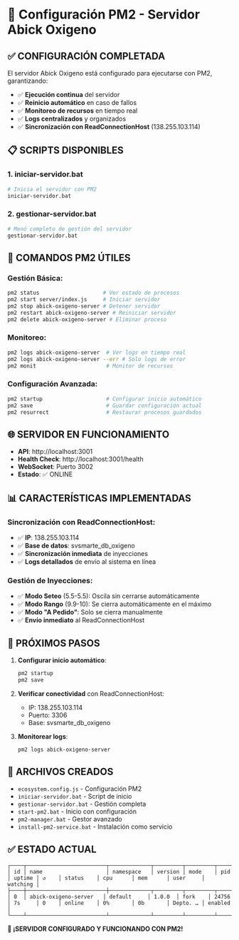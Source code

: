 # 🚀 Configuración PM2 - Servidor Abick Oxigeno

## ✅ **CONFIGURACIÓN COMPLETADA**

El servidor Abick Oxigeno está configurado para ejecutarse con PM2, garantizando:
- ✅ **Ejecución continua** del servidor
- ✅ **Reinicio automático** en caso de fallos
- ✅ **Monitoreo de recursos** en tiempo real
- ✅ **Logs centralizados** y organizados
- ✅ **Sincronización con ReadConnectionHost** (138.255.103.114)

## 📋 **SCRIPTS DISPONIBLES**

### 1. **iniciar-servidor.bat**
```bash
# Inicia el servidor con PM2
iniciar-servidor.bat
```

### 2. **gestionar-servidor.bat**
```bash
# Menú completo de gestión del servidor
gestionar-servidor.bat
```

## 🔧 **COMANDOS PM2 ÚTILES**

### **Gestión Básica:**
```bash
pm2 status                    # Ver estado de procesos
pm2 start server/index.js     # Iniciar servidor
pm2 stop abick-oxigeno-server # Detener servidor
pm2 restart abick-oxigeno-server # Reiniciar servidor
pm2 delete abick-oxigeno-server # Eliminar proceso
```

### **Monitoreo:**
```bash
pm2 logs abick-oxigeno-server  # Ver logs en tiempo real
pm2 logs abick-oxigeno-server --err # Solo logs de error
pm2 monit                      # Monitor de recursos
```

### **Configuración Avanzada:**
```bash
pm2 startup                    # Configurar inicio automático
pm2 save                       # Guardar configuración actual
pm2 resurrect                  # Restaurar procesos guardados
```

## 🌐 **SERVIDOR EN FUNCIONAMIENTO**

- **API**: http://localhost:3001
- **Health Check**: http://localhost:3001/health
- **WebSocket**: Puerto 3002
- **Estado**: ✅ ONLINE

## 📊 **CARACTERÍSTICAS IMPLEMENTADAS**

### **Sincronización con ReadConnectionHost:**
- ✅ **IP**: 138.255.103.114
- ✅ **Base de datos**: svsmarte_db_oxigeno
- ✅ **Sincronización inmediata** de inyecciones
- ✅ **Logs detallados** de envío al sistema en línea

### **Gestión de Inyecciones:**
- ✅ **Modo Seteo** (5.5-5.5): Oscila sin cerrarse automáticamente
- ✅ **Modo Rango** (9.9-10): Se cierra automáticamente en el máximo
- ✅ **Modo "A Pedido"**: Solo se cierra manualmente
- ✅ **Envío inmediato** al ReadConnectionHost

## 🎯 **PRÓXIMOS PASOS**

1. **Configurar inicio automático**:
   ```bash
   pm2 startup
   pm2 save
   ```

2. **Verificar conectividad** con ReadConnectionHost:
   - IP: 138.255.103.114
   - Puerto: 3306
   - Base: svsmarte_db_oxigeno

3. **Monitorear logs**:
   ```bash
   pm2 logs abick-oxigeno-server
   ```

## 📁 **ARCHIVOS CREADOS**

- `ecosystem.config.js` - Configuración PM2
- `iniciar-servidor.bat` - Script de inicio
- `gestionar-servidor.bat` - Gestión completa
- `start-pm2.bat` - Inicio con configuración
- `pm2-manager.bat` - Gestor avanzado
- `install-pm2-service.bat` - Instalación como servicio

## ✅ **ESTADO ACTUAL**

```
┌────┬─────────────────────────┬─────────────┬─────────┬─────────┬──────────┬────────┬──────┬───────────┬──────────┬──────────┬──────────┬──────────┐
│ id │ name                    │ namespace   │ version │ mode    │ pid      │ uptime │ ↺    │ status    │ cpu      │ mem      │ user     │ watching │
├────┼─────────────────────────┼─────────────┬─────────┬─────────┬──────────┬────────┼──────┼───────────┬──────────┬──────────┬──────────┬──────────┤
│ 0  │ abick-oxigeno-server   │ default     │ 1.0.0  │ fork    │ 24756   │ 7s     │ 0    │ online    │ 0%       │ 0b       │ Depto. … │ enabled  │
└────┴─────────────────────────┴─────────────┴─────────┴─────────┴──────────┴────────┴──────┴───────────┴──────────┬──────────┬──────────┬──────────┘
```

**🎉 ¡SERVIDOR CONFIGURADO Y FUNCIONANDO CON PM2!**

